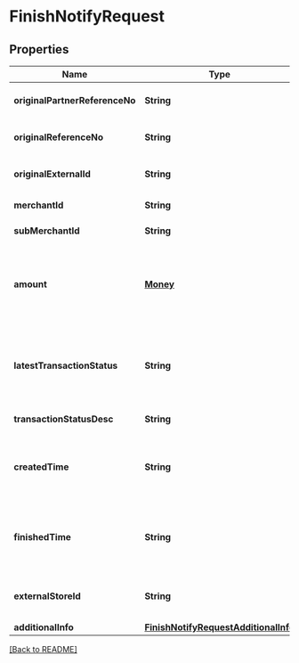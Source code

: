 # FinishNotifyRequest
## Properties

| Name | Type | Required | Description |
| ------------- | ------------- | ------------- | ------------- |
| **originalPartnerReferenceNo** | **String** | ☑️ | Original transaction identifier on DANA system |
| **originalReferenceNo** | **String** | ☑️ | Original transaction identifier on partner system |
| **originalExternalId** | **String** |  | Original external identifier on header message |
| **merchantId** | **String** | ☑️ | Unique identifier per each merchant |
| **subMerchantId** | **String** |  | Information of sub merchant identifier |
| **amount** | [**Money**](Money.md) | ☑️ | Amount. Contains two sub-fields:<br> 1. Value: Transaction amount, including the cents<br> 2. Currency: Currency code based on ISO<br>  |
| **latestTransactionStatus** | **String** | ☑️ | Transaction status code:<br> - 00 = Success, the order has been paid<br> - 05 = Cancelled, the order has been closed because it is expired<br>  |
| **transactionStatusDesc** | **String** |  | Description of transaction status |
| **createdTime** | **String** | ☑️ | Transaction created time, in format YYYY-MM-DDTHH:mm:ss+07:00. Time must be in GMT+7 (Jakarta time) |
| **finishedTime** | **String** | ☑️ | Transaction finished time, in format YYYY-MM-DDTHH:mm:ss+07:00. Time must be in GMT+7 (Jakarta time) |
| **externalStoreId** | **String** |  | Store identifier to indicate to which store this payment belongs to |
| **additionalInfo** | [**FinishNotifyRequestAdditionalInfo**](FinishNotifyRequestAdditionalInfo.md) |  | Additional information |

[[Back to README]](../../../../README.md)
